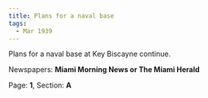 ```yaml
---  
title: Plans for a naval base  
tags:  
  - Mar 1939  
---  
```

  
Plans for a naval base at Key Biscayne continue.  
  
Newspapers: **Miami Morning News or The Miami Herald**  
  
Page: **1**, Section: **A** 
